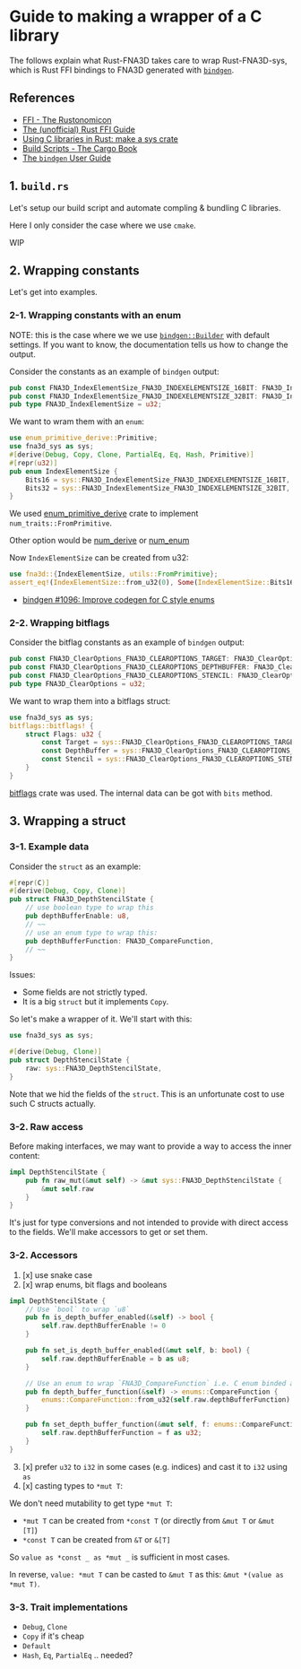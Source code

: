 # Guide to making a wrapper of a C library

The follows explain what Rust-FNA3D takes care to wrap Rust-FNA3D-sys, which is Rust FFI
bindings to FNA3D generated with [`bindgen`](https://github.com/rust-lang/rust-bindgen).

## References

* [FFI - The Rustonomicon](https://doc.rust-lang.org/nomicon/ffi.html#foreign-function-interface)
* [The (unofficial) Rust FFI Guide](https://michael-f-bryan.github.io/rust-ffi-guide/)
* [Using C libraries in Rust: make a sys crate](https://kornel.ski/rust-sys-crate)
* [Build Scripts - The Cargo Book](https://doc.rust-lang.org/cargo/reference/build-scripts.html#case-study-building-some-native-code)
* [The `bindgen` User Guide](https://rust-lang.github.io/rust-bindgen/)

## 1. `build.rs`

Let's setup our build script and automate compling & bundling C libraries.

Here I only consider the case where we use `cmake`.

WIP

## 2. Wrapping constants

Let's get into examples.

### 2-1. Wrapping constants with an enum

NOTE: this is the case where we we use [`bindgen::Builder`](https://docs.rs/bindgen/newest/bindgen/struct.Builder.html) with default settings. If you want to know, the documentation tells us how to change the output.

Consider the constants as an example of `bindgen` output:

```rust
pub const FNA3D_IndexElementSize_FNA3D_INDEXELEMENTSIZE_16BIT: FNA3D_IndexElementSize = 0;
pub const FNA3D_IndexElementSize_FNA3D_INDEXELEMENTSIZE_32BIT: FNA3D_IndexElementSize = 1;
pub type FNA3D_IndexElementSize = u32;
```

We want to wram them with an `enum`:

```rust
use enum_primitive_derive::Primitive;
use fna3d_sys as sys;
#[derive(Debug, Copy, Clone, PartialEq, Eq, Hash, Primitive)]
#[repr(u32)]
pub enum IndexElementSize {
    Bits16 = sys::FNA3D_IndexElementSize_FNA3D_INDEXELEMENTSIZE_16BIT,
    Bits32 = sys::FNA3D_IndexElementSize_FNA3D_INDEXELEMENTSIZE_32BIT,
}
```

We used [enum_primitive_derive](https://crates.io/crates/enum_primitive_derive) crate to implement `num_traits::FromPrimitive`.

Other option would be [num_derive](https://docs.rs/num-derive/latest/num_derive/) or [num_enum](https://docs.rs/num_enum/latest/num_enum/)

Now `IndexElementSize` can be created from u32:

```rust
use fna3d::{IndexElementSize, utils::FromPrimitive};
assert_eq!(IndexElementSize::from_u32(0), Some(IndexElementSize::Bits16));
```

* [bindgen #1096: Improve codegen for C style enums](https://github.com/rust-lang/rust-bindgen/issues/1096)

### 2-2. Wrapping bitflags

Consider the bitflag constants as an example of `bindgen` output:

```rust
pub const FNA3D_ClearOptions_FNA3D_CLEAROPTIONS_TARGET: FNA3D_ClearOptions = 1;
pub const FNA3D_ClearOptions_FNA3D_CLEAROPTIONS_DEPTHBUFFER: FNA3D_ClearOptions = 2;
pub const FNA3D_ClearOptions_FNA3D_CLEAROPTIONS_STENCIL: FNA3D_ClearOptions = 4;
pub type FNA3D_ClearOptions = u32;
```

We want to wrap them into a bitflags struct:

```rust
use fna3d_sys as sys;
bitflags::bitflags! {
    struct Flags: u32 {
        const Target = sys::FNA3D_ClearOptions_FNA3D_CLEAROPTIONS_TARGET;
        const DepthBuffer = sys::FNA3D_ClearOptions_FNA3D_CLEAROPTIONS_DEPTHBUFFER;
        const Stencil = sys::FNA3D_ClearOptions_FNA3D_CLEAROPTIONS_STENCIL;
    }
}
```

[bitflags](https://docs.rs/bitflags/newest/bitflags/) crate was used. The internal data can be got with `bits` method.

## 3. Wrapping a struct

### 3-1. Example data

Consider the `struct` as an example:

```rust
#[repr(C)]
#[derive(Debug, Copy, Clone)]
pub struct FNA3D_DepthStencilState {
    // use boolean type to wrap this
    pub depthBufferEnable: u8,
    // ~~
    // use an enum type to wrap this:
    pub depthBufferFunction: FNA3D_CompareFunction,
    // ~~
}
```

Issues:

* Some fields are not strictly typed.
* It is a big `struct` but it implements `Copy`.

So let's make a wrapper of it. We'll start with this:

```rust
use fna3d_sys as sys;

#[derive(Debug, Clone)]
pub struct DepthStencilState {
    raw: sys::FNA3D_DepthStencilState,
}
```

Note that we hid the fields of the `struct`. This is an unfortunate cost to use such C structs actually.

### 3-2. Raw access

Before making interfaces, we may want to provide a way to access the inner content:

```rust
impl DepthStencilState {
    pub fn raw_mut(&mut self) -> &mut sys::FNA3D_DepthStencilState {
        &mut self.raw
    }
}
```

It's just for type conversions and not intended to provide with direct access to the fields. We'll make accessors to get or set them.

### 3-2. Accessors

1. [x] use snake case
2. [x] wrap enums, bit flags and booleans

```rust
impl DepthStencilState {
    // Use `bool` to wrap `u8`
    pub fn is_depth_buffer_enabled(&self) -> bool {
        self.raw.depthBufferEnable != 0
    }

    pub fn set_is_depth_buffer_enabled(&mut self, b: bool) {
        self.raw.depthBufferEnable = b as u8;
    }

    // Use an enum to wrap `FNA3D_CompareFunction` i.e. C enum binded as an alias of `u32`
    pub fn depth_buffer_function(&self) -> enums::CompareFunction {
        enums::CompareFunction::from_u32(self.raw.depthBufferFunction).unwrap()
    }

    pub fn set_depth_buffer_function(&mut self, f: enums::CompareFunction) {
        self.raw.depthBufferFunction = f as u32;
    }
}
```

3. [x] prefer `u32` to `i32` in some cases (e.g. indices) and cast it to `i32` using `as`
4. [x] casting types to `*mut T`:

We don't need mutability to get type `*mut T`:

* `*mut T` can be created from `*const T` (or directly from `&mut T` or `&mut [T]`)
* `*const T` can be created from `&T` or `&[T]`

So `value as *const _ as *mut _` is sufficient in most cases.

In reverse, `value: *mut T` can be casted to `&mut T` as this: `&mut *(value as *mut T)`.

### 3-3. Trait implementations

* `Debug`, `Clone`
* `Copy` if it's cheap
* `Default`
* `Hash`, `Eq`, `PartialEq` .. needed?
